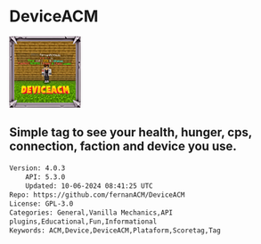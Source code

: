 # DeviceACM
<img src="https://raw.githubusercontent.com/fernanACM/DeviceACM/3502f553bfbbf50ebe8dedb83f899c78098278a4/icon-deviceacm.png" width="128" height="128" />

## Simple tag to see your health, hunger, cps, connection, faction and device you use.
```properties
Version: 4.0.3
    API: 5.3.0
    Updated: 10-06-2024 08:41:25 UTC
Repo: https://github.com/fernanACM/DeviceACM
License: GPL-3.0
Categories: General,Vanilla Mechanics,API plugins,Educational,Fun,Informational
Keywords: ACM,Device,DeviceACM,Plataform,Scoretag,Tag
```